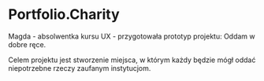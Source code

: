 # Portfolio.Charity


Magda - absolwentka kursu UX - przygotowała prototyp projektu: Oddam w dobre ręce.

Celem projektu jest stworzenie miejsca, w którym każdy będzie mógł oddać niepotrzebne rzeczy zaufanym instytucjom.
